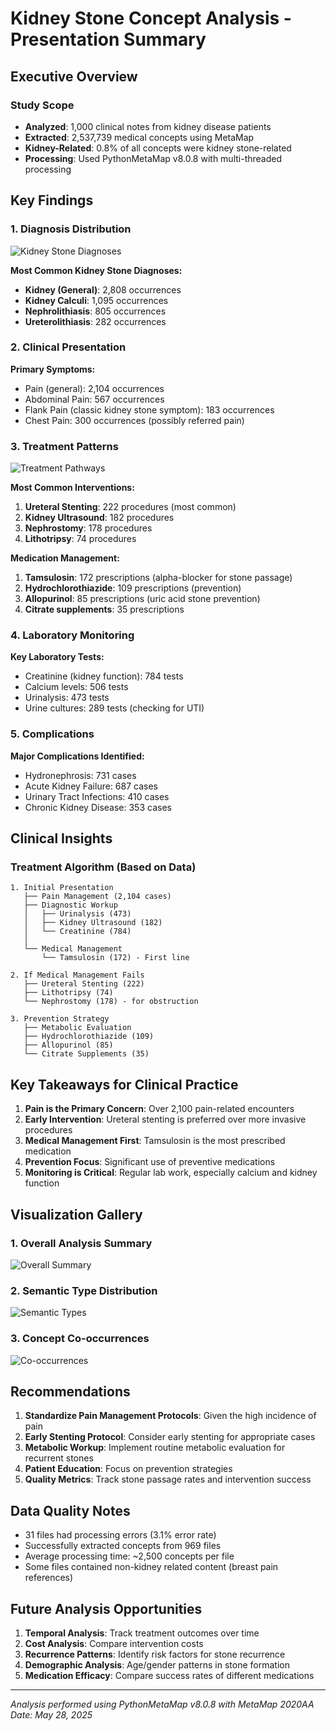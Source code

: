 # Kidney Stone Concept Analysis - Presentation Summary

## Executive Overview

### Study Scope
- **Analyzed**: 1,000 clinical notes from kidney disease patients
- **Extracted**: 2,537,739 medical concepts using MetaMap
- **Kidney-Related**: 0.8% of all concepts were kidney stone-related
- **Processing**: Used PythonMetaMap v8.0.8 with multi-threaded processing

## Key Findings

### 1. Diagnosis Distribution
![Kidney Stone Diagnoses](kidney_stone_analysis_summary.png)

**Most Common Kidney Stone Diagnoses:**
- **Kidney (General)**: 2,808 occurrences
- **Kidney Calculi**: 1,095 occurrences
- **Nephrolithiasis**: 805 occurrences
- **Ureterolithiasis**: 282 occurrences

### 2. Clinical Presentation

**Primary Symptoms:**
- Pain (general): 2,104 occurrences
- Abdominal Pain: 567 occurrences
- Flank Pain (classic kidney stone symptom): 183 occurrences
- Chest Pain: 300 occurrences (possibly referred pain)

### 3. Treatment Patterns
![Treatment Pathways](kidney_stone_treatment_pathways.png)

**Most Common Interventions:**
1. **Ureteral Stenting**: 222 procedures (most common)
2. **Kidney Ultrasound**: 182 procedures
3. **Nephrostomy**: 178 procedures
4. **Lithotripsy**: 74 procedures

**Medication Management:**
1. **Tamsulosin**: 172 prescriptions (alpha-blocker for stone passage)
2. **Hydrochlorothiazide**: 109 prescriptions (prevention)
3. **Allopurinol**: 85 prescriptions (uric acid stone prevention)
4. **Citrate supplements**: 35 prescriptions

### 4. Laboratory Monitoring

**Key Laboratory Tests:**
- Creatinine (kidney function): 784 tests
- Calcium levels: 506 tests
- Urinalysis: 473 tests
- Urine cultures: 289 tests (checking for UTI)

### 5. Complications

**Major Complications Identified:**
- Hydronephrosis: 731 cases
- Acute Kidney Failure: 687 cases
- Urinary Tract Infections: 410 cases
- Chronic Kidney Disease: 353 cases

## Clinical Insights

### Treatment Algorithm (Based on Data)

```
1. Initial Presentation
   ├── Pain Management (2,104 cases)
   ├── Diagnostic Workup
   │   ├── Urinalysis (473)
   │   ├── Kidney Ultrasound (182)
   │   └── Creatinine (784)
   │
   └── Medical Management
       └── Tamsulosin (172) - First line

2. If Medical Management Fails
   ├── Ureteral Stenting (222)
   ├── Lithotripsy (74)
   └── Nephrostomy (178) - for obstruction

3. Prevention Strategy
   ├── Metabolic Evaluation
   ├── Hydrochlorothiazide (109)
   ├── Allopurinol (85)
   └── Citrate Supplements (35)
```

## Key Takeaways for Clinical Practice

1. **Pain is the Primary Concern**: Over 2,100 pain-related encounters
2. **Early Intervention**: Ureteral stenting is preferred over more invasive procedures
3. **Medical Management First**: Tamsulosin is the most prescribed medication
4. **Prevention Focus**: Significant use of preventive medications
5. **Monitoring is Critical**: Regular lab work, especially calcium and kidney function

## Visualization Gallery

### 1. Overall Analysis Summary
![Overall Summary](kidney_stone_analysis_presentation.png)

### 2. Semantic Type Distribution
![Semantic Types](semantic_type_distribution.png)

### 3. Concept Co-occurrences
![Co-occurrences](concept_cooccurrences.png)

## Recommendations

1. **Standardize Pain Management Protocols**: Given the high incidence of pain
2. **Early Stenting Protocol**: Consider early stenting for appropriate cases
3. **Metabolic Workup**: Implement routine metabolic evaluation for recurrent stones
4. **Patient Education**: Focus on prevention strategies
5. **Quality Metrics**: Track stone passage rates and intervention success

## Data Quality Notes

- 31 files had processing errors (3.1% error rate)
- Successfully extracted concepts from 969 files
- Average processing time: ~2,500 concepts per file
- Some files contained non-kidney related content (breast pain references)

## Future Analysis Opportunities

1. **Temporal Analysis**: Track treatment outcomes over time
2. **Cost Analysis**: Compare intervention costs
3. **Recurrence Patterns**: Identify risk factors for stone recurrence
4. **Demographic Analysis**: Age/gender patterns in stone formation
5. **Medication Efficacy**: Compare success rates of different medications

---

*Analysis performed using PythonMetaMap v8.0.8 with MetaMap 2020AA*
*Date: May 28, 2025* 
